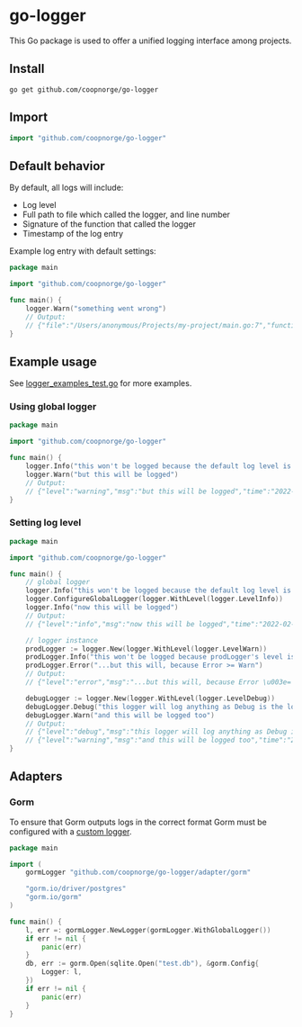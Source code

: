 # go-logger

This Go package is used to offer a unified logging interface among projects.

## Install

```shell
go get github.com/coopnorge/go-logger
```

## Import

```go
import "github.com/coopnorge/go-logger"
```

## Default behavior

By default, all logs will include:
- Log level
- Full path to file which called the logger, and line number
- Signature of the function that called the logger
- Timestamp of the log entry

Example log entry with default settings:

```go
package main

import "github.com/coopnorge/go-logger"

func main() {
	logger.Warn("something went wrong")
	// Output:
	// {"file":"/Users/anonymous/Projects/my-project/main.go:7","function":"main.main","level":"warning","msg":"something went wrong","time":"2022-02-17T15:04:06+01:00"}
}
```

## Example usage

See [logger_examples_test.go](logger_examples_test.go) for more examples.

### Using global logger

```go
package main

import "github.com/coopnorge/go-logger"

func main() {
	logger.Info("this won't be logged because the default log level is higher than info")
	logger.Warn("but this will be logged")
	// Output:
	// {"level":"warning","msg":"but this will be logged","time":"2022-02-17T11:01:28+01:00"}
}
```

### Setting log level

```go
package main

import "github.com/coopnorge/go-logger"

func main() {
	// global logger
	logger.Info("this won't be logged because the default log level is higher than info")
	logger.ConfigureGlobalLogger(logger.WithLevel(logger.LevelInfo))
	logger.Info("now this will be logged")
	// Output:
	// {"level":"info","msg":"now this will be logged","time":"2022-02-17T10:54:54+01:00"}

	// logger instance
	prodLogger := logger.New(logger.WithLevel(logger.LevelWarn))
	prodLogger.Info("this won't be logged because prodLogger's level is set to Warn...")
	prodLogger.Error("...but this will, because Error >= Warn")
	// Output:
	// {"level":"error","msg":"...but this will, because Error \u003e= Warn","time":"2022-02-17T10:54:54+01:00"}

	debugLogger := logger.New(logger.WithLevel(logger.LevelDebug))
	debugLogger.Debug("this logger will log anything as Debug is the lowest available level")
	debugLogger.Warn("and this will be logged too")
	// Output:
	// {"level":"debug","msg":"this logger will log anything as Debug is the lowest available level","time":"2022-02-17T10:54:54+01:00"}
	// {"level":"warning","msg":"and this will be logged too","time":"2022-02-17T10:54:54+01:00"}
}
```

## Adapters

### Gorm

To ensure that Gorm outputs logs in the correct format Gorm must be configured
with a [custom logger](https://gorm.io/docs/logger.html#Customize-Logger).

```go
package main

import (
	gormLogger "github.com/coopnorge/go-logger/adapter/gorm"

	"gorm.io/driver/postgres"
	"gorm.io/gorm"
)

func main() {
	l, err =: gormLogger.NewLogger(gormLogger.WithGlobalLogger())
	if err != nil {
		panic(err)
	}
	db, err := gorm.Open(sqlite.Open("test.db"), &gorm.Config{
		Logger: l,
	})
	if err != nil {
		panic(err)
	}
}
```
